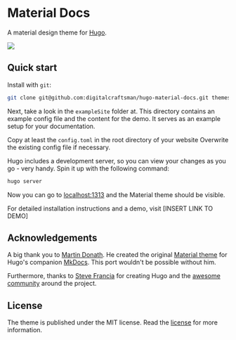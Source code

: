 # Material Docs

A material design theme for [Hugo](https://gohugo.io).

![](https://raw.githubusercontent.com/digitalcraftsman/hugo-material-docs/master/static/images/screen.png)

## Quick start

Install with `git`:

```sh
git clone git@github.com:digitalcraftsman/hugo-material-docs.git themes
```

Next, take a look in the `exampleSite` folder at. This directory contains an example config file and the content for the demo. It serves as an example setup for your documentation. 

Copy at least the `config.toml` in the root directory of your website Overwrite the existing config file if necessary. 

Hugo includes a development server, so you can view your changes as you go -
very handy. Spin it up with the following command:

``` sh
hugo server
```

Now you can go to [localhost:1313](http://localhost:1313) and the Material
theme should be visible.

For detailed installation instructions and a demo, visit [INSERT LINK TO DEMO]

## Acknowledgements

A big thank you to [Martin Donath](https://github.com/squidfunk). He created the original [Material theme](https://github.com/squidfunk/mkdocs-material) for Hugo's companion [MkDocs](http://www.mkdocs.org/). This port wouldn't be possible without him.

Furthermore, thanks to [Steve Francia](https://gihub.com/spf13) for creating Hugo and the [awesome community](https://github.com/spf13/hugo/graphs/contributors) around the project.

## License

The theme is published under the MIT license. Read the [license](https://github.com/digitalcraftsman/hugo-material-docs/blob/master/LICENSE.md) for more information.

